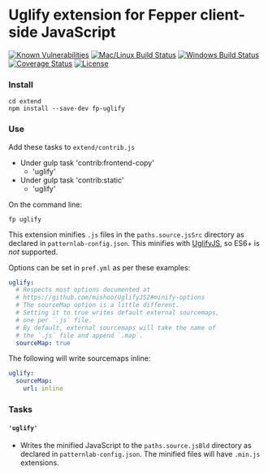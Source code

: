 # Uglify extension for Fepper client-side JavaScript

[![Known Vulnerabilities][snyk-image]][snyk-url]
[![Mac/Linux Build Status][travis-image]][travis-url]
[![Windows Build Status][appveyor-image]][appveyor-url]
[![Coverage Status][coveralls-image]][coveralls-url]
[![License][license-image]][license-url]

### Install

```shell
cd extend
npm install --save-dev fp-uglify
```

### Use

Add these tasks to `extend/contrib.js`

* Under gulp task 'contrib:frontend-copy'
  * 'uglify'
* Under gulp task 'contrib:static'
  * 'uglify'

On the command line:

```shell
fp uglify
```

This extension minifies `.js` files in the `paths.source.jsSrc` directory as 
declared in `patternlab-config.json`. This minifies with 
<a href="https://github.com/mishoo/UglifyJS2" target="_blank">UglifyJS</a>, so 
ES6+ is _not_ supported.

Options can be set in `pref.yml` as per these examples:

```yaml
uglify:
  # Respects most options documented at
  # https://github.com/mishoo/UglifyJS2#minify-options
  # The sourceMap option is a little different.
  # Setting it to true writes default external sourcemaps,
  # one per `.js` file.
  # By default, external sourcemaps will take the name of
  # the `.js` file and append `.map`. 
  sourceMap: true
```

The following will write sourcemaps inline:

```yaml
uglify:
  sourceMap:
    url: inline
```

### Tasks

#### `'uglify'`
* Writes the minified JavaScript to the `paths.source.jsBld` directory as 
  declared in `patternlab-config.json`. The minified files will have 
  `.min.js` extensions.

[snyk-image]: https://snyk.io/test/github/electric-eloquence/fp-uglify/master/badge.svg
[snyk-url]: https://snyk.io/test/github/electric-eloquence/fp-uglify/master

[travis-image]: https://img.shields.io/travis/electric-eloquence/fp-uglify/master.svg?label=mac%20%26%20linux
[travis-url]: https://travis-ci.org/electric-eloquence/fp-uglify

[appveyor-image]: https://img.shields.io/appveyor/ci/e2tha-e/fp-uglify/master.svg?label=windows
[appveyor-url]: https://ci.appveyor.com/project/e2tha-e/fp-uglify

[coveralls-image]: https://img.shields.io/coveralls/electric-eloquence/fp-uglify/master.svg
[coveralls-url]: https://coveralls.io/r/electric-eloquence/fp-uglify

[license-image]: https://img.shields.io/github/license/electric-eloquence/fp-uglify.svg
[license-url]: https://raw.githubusercontent.com/electric-eloquence/fp-uglify/master/LICENSE
